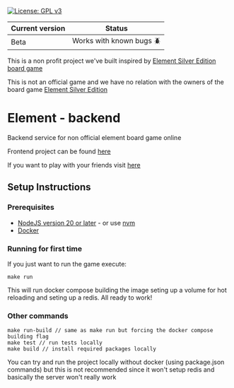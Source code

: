 [![License: GPL v3](https://img.shields.io/badge/License-GPLv3-blue.svg)](https://www.gnu.org/licenses/gpl-3.0)

| Current version | Status       |
| ------- | ------------------ |
| Beta  | Works with known bugs 🪲 |


This is a non profit project we've built inspired by [Element Silver Edition board game](https://ratherdashinggames.com/games/element-silver.html)

This is not an official game and we have no relation with the owners of the board game [Element Silver Edition](https://ratherdashinggames.com/games/element-silver.html)

# Element - backend

Backend service for non official element board game online 

Frontend project can be found [here](https://github.com/Arkk92/element-front)

If you want to play with your friends visit [here](https://element-online.netlify.app/)

## Setup Instructions

### Prerequisites

* [NodeJS version 20 or later](https://nodejs.org/en/download/) - or use [nvm](https://github.com/nvm-sh/nvm)
* [Docker](https://docs.docker.com/install)

### Running for first time

If you just want to run the  game execute:
```
make run
```

This will run docker compose building the image seting up a volume for hot reloading and seting up a redis. All ready to work!


### Other commands
```
make run-build // same as make run but forcing the docker compose building flag
make test // run tests locally
make build // install required packages locally
```

You can try and run the project locally without docker (using package.json commands) but this is not recommended since it won't setup redis and basically the server won't really work